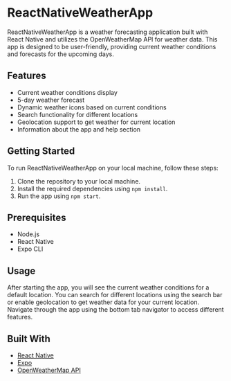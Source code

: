# ReactNativeWeatherApp

ReactNativeWeatherApp is a weather forecasting application built with React Native and utilizes the OpenWeatherMap API for weather data. This app is designed to be user-friendly, providing current weather conditions and forecasts for the upcoming days.

## Features

- Current weather conditions display
- 5-day weather forecast
- Dynamic weather icons based on current conditions
- Search functionality for different locations
- Geolocation support to get weather for current location
- Information about the app and help section

## Getting Started

To run ReactNativeWeatherApp on your local machine, follow these steps:

1. Clone the repository to your local machine.
2. Install the required dependencies using `npm install`.
3. Run the app using `npm start`.

## Prerequisites

- Node.js
- React Native
- Expo CLI

## Usage

After starting the app, you will see the current weather conditions for a default location. You can search for different locations using the search bar or enable geolocation to get weather data for your current location. Navigate through the app using the bottom tab navigator to access different features.

## Built With

- [React Native](https://reactnative.dev/)
- [Expo](https://expo.dev/)
- [OpenWeatherMap API](https://openweathermap.org/api)
